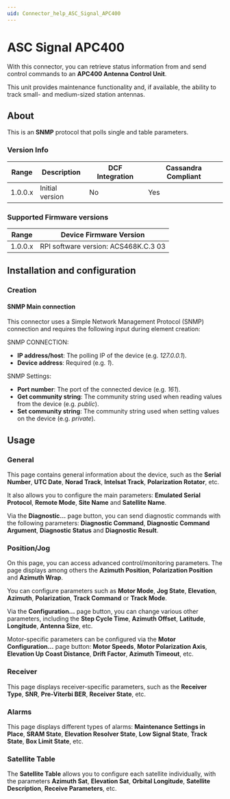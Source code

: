 ```yaml
---
uid: Connector_help_ASC_Signal_APC400
---
```


# ASC Signal APC400

With this connector, you can retrieve status information from and send control commands to an **APC400 Antenna Control Unit**.

This unit provides maintenance functionality and, if available, the ability to track small- and medium-sized station antennas.

## About

This is an **SNMP** protocol that polls single and table parameters.

### Version Info

| Range | Description | DCF Integration | Cassandra Compliant |
|------------------|-----------------|---------------------|-------------------------|
| 1.0.0.x          | Initial version | No                  | Yes                     |

### Supported Firmware versions

| Range     | Device Firmware Version              |
|------------------|--------------------------------------|
| 1.0.0.x          | RPI software version: ACS468K.C.3 03 |

## Installation and configuration

### Creation

#### SNMP Main connection

This connector uses a Simple Network Management Protocol (SNMP) connection and requires the following input during element creation:

SNMP CONNECTION:

- **IP address/host**: The polling IP of the device (e.g. *127.0.0.1*).
- **Device address**: Required (e.g. *1*).

SNMP Settings:

- **Port number**: The port of the connected device (e.g. *161*).
- **Get community string**: The community string used when reading values from the device (e.g. *public*).
- **Set community string**: The community string used when setting values on the device (e.g. *private*).

## Usage

### General

This page contains general information about the device, such as the **Serial Number**, **UTC Date**, **Norad Track**, **Intelsat Track**, **Polarization Rotator**, etc.

It also allows you to configure the main parameters: **Emulated Serial Protocol**, **Remote Mode**, **Site Name** and **Satellite Name**.

Via the **Diagnostic...** page button, you can send diagnostic commands with the following parameters: **Diagnostic Command**, **Diagnostic Command Argument**, **Diagnostic Status** and **Diagnostic Result**.

### Position/Jog

On this page, you can access advanced control/monitoring parameters. The page displays among others the **Azimuth Position**, **Polarization Position** and **Azimuth Wrap**.

You can configure parameters such as **Motor Mode**, **Jog State**, **Elevation**, **Azimuth**, **Polarization**, **Track Command** or **Track Mode**.

Via the **Configuration...** page button, you can change various other parameters, including the **Step Cycle Time**, **Azimuth Offset**, **Latitude**, **Longitude**, **Antenna Size**, etc.

Motor-specific parameters can be configured via the **Motor Configuration...** page button: **Motor Speeds**, **Motor Polarization Axis**, **Elevation Up Coast Distance**, **Drift Factor**, **Azimuth Timeout**, etc.

### Receiver

This page displays receiver-specific parameters, such as the **Receiver Type**, **SNR**, **Pre-Viterbi BER**, **Receiver State**, etc.

### Alarms

This page displays different types of alarms: **Maintenance Settings in Place**, **SRAM State**, **Elevation Resolver State**, **Low Signal State**, **Track State**, **Box Limit State**, etc.

### Satellite Table

The **Satellite Table** allows you to configure each satellite individually, with the parameters **Azimuth Sat**, **Elevation Sat**, **Orbital Longitude**, **Satellite Description**, **Receive Parameters**, etc.
